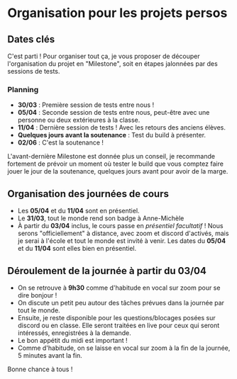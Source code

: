 # Organisation pour les projets persos


## Dates clés

C'est parti ! Pour organiser tout ça, je vous proposer de découper l'organisation du projet en "Milestone", soit en étapes jalonnées par des sessions de tests. 

### Planning

- **30/03** : Première session de tests entre nous !
- **05/04** : Seconde session de tests entre nous, peut-être avec une personne ou deux extérieures à la classe.
- **11/04** : Dernière session de tests ! Avec les retours des anciens élèves.
- **Quelques jours avant la soutenance** : Test du build à présenter.
- **02/06** : C'est la soutenance !

L'avant-dernière Milestone est donnée plus un conseil, je recommande fortement de prévoir un moment où tester le build que vous comptez faire jouer le jour de la soutenance, quelques jours avant pour avoir de la marge.

## Organisation des journées de cours

- Les **05/04** et du **11/04** sont en présentiel.
- Le **31/03**, tout le monde rend son badge à Anne-Michèle
- À partir du **03/04** inclus, le cours passe en *présentiel facultatif* ! Nous serons "officiellement" à distance, avec zoom et discord d'activés, mais je serai à l'école et tout le monde est invité à venir. Les dates du **05/04** et du **11/04** sont elles bien en présentiel.


## Déroulement de la journée à partir du **03/04**

- On se retrouve à **9h30** comme d'habitude en vocal sur zoom pour se dire bonjour !
- On discute un petit peu autour des tâches prévues dans la journée par tout le monde.
- Ensuite, je reste disponible pour les questions/blocages posées sur discord ou en classe. Elle seront traitées en live pour ceux qui seront intéressés, enregistrées à la demande.
- Le bon appétit du midi est important !
- Comme d'habitude, on se laisse en vocal sur zoom à la fin de la journée, 5 minutes avant la fin.

Bonne chance à tous !
